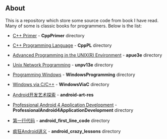 ## About

This is a repository which store some source code from book I have read. Many of some is classic books for programmers. Below is the list:

* [C++ Primer](https://book.douban.com/subject/1767741/) - **CppPrimer** directory

* [C++ Programming Language](https://book.douban.com/subject/7053134/) - **CppPL** directory

* [Advanced Programming in the UNIX(R) Environment](https://book.douban.com/subject/1439495/) - **apue3e** directory

* [Unix Network Programming](https://book.douban.com/subject/1756533/) - **unpv13e** directory

* [Programming Windows](https://book.douban.com/subject/1456779/) - **WindowsProgramming** directory

* [Windows via C/C++](https://book.douban.com/subject/2302961/) - **WindowsViaC** directory

* [Android开发艺术探索](https://book.douban.com/subject/26599538/) - **android-art-res**

* [Professional Android 4 Application Development](https://book.douban.com/subject/6915691/) - **ProfessionalAndroid4ApplicationDevelopment** directory

* [第一行代码](https://book.douban.com/subject/25942191/) - **android_first_line_code** directory

* [疯狂Android讲义](https://book.douban.com/subject/6515839/) - **android_crazy_lessons** directory
